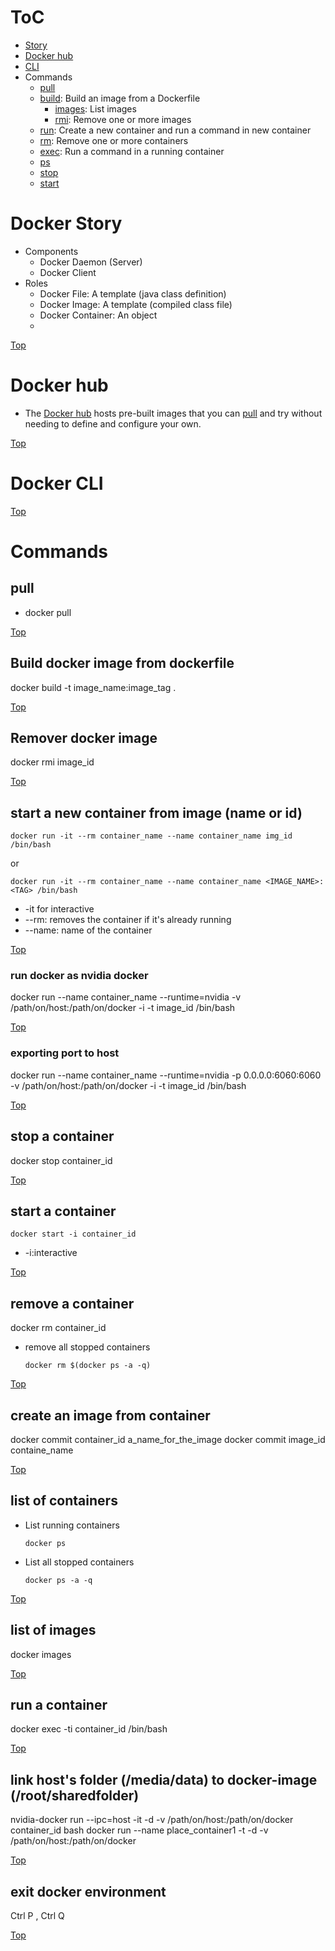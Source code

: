# ToC <a name='Top'></a>
- [Story](#story)
- [Docker hub](#hub)
- [CLI](#cli)
- Commands
  - [pull](#pull)
  - [build](#build): Build an image from a Dockerfile
    - [images](#images): List images
    - [rmi](#rmi): Remove one or more images
  - [run](#run): Create a new container and run a command in new container
  - [rm](#rm): Remove one or more containers
  - [exec](#exec): Run a command in a running container
  - [ps](#ps)
  - [stop](#stop)
  - [start](#start)
  
# Docker Story <a name='story'></a>
  - Components
    - Docker Daemon (Server)
    - Docker Client
  - Roles
    - Docker File: A template (java class definition)
    - Docker Image: A template (compiled class file)
    - Docker Container: An object 
    - 
[Top](#top)
# Docker hub <a name='hub'></a>
  - The [Docker hub](https://hub.docker.com/search?q=&type=image) hosts pre-built images that you can [pull](#pull) and try without needing to define and configure your own.

[Top](#top)
# Docker CLI <a name='cli'></a>

[Top](#top)
# Commands
## pull <a name='pull'></a>
- docker pull

[Top](#top)
## Build docker image from dockerfile <a name='build'></a>
docker build -t image_name:image_tag .

[Top](#top)
## Remover docker image <a name='rmi'></a>
docker rmi image_id

[Top](#top)
## start a new container from image (name or id) <a name='run'></a>
```shell
docker run -it --rm container_name --name container_name img_id /bin/bash
```
or
```shell
docker run -it --rm container_name --name container_name <IMAGE_NAME>:<TAG> /bin/bash
```
- -it for interactive
- --rm: removes the container if it's already running
- --name: name of the container

[Top](#top)
### run docker as nvidia docker
docker run --name container_name --runtime=nvidia -v /path/on/host:/path/on/docker -i -t image_id /bin/bash

[Top](#top)
### exporting port to host
docker run --name container_name --runtime=nvidia -p 0.0.0.0:6060:6060 -v /path/on/host:/path/on/docker -i -t image_id /bin/bash

[Top](#top)
## stop a container <a name='stop'></a>
docker stop container_id

[Top](#top)

## start a container <a name='start'></a>
```shell
docker start -i container_id
```
- -i:interactive

[Top](#top)
## remove a container <a name='rm'></a>
docker rm container_id
- remove all stopped containers
  ```shell
  docker rm $(docker ps -a -q)
  ```
[Top](#top)
## create an image from container
docker commit container_id a_name_for_the_image
docker commit image_id containe_name

[Top](#top)
## list of containers <a name='ps'></a>
- List running containers
  ```shell
  docker ps
  ```
- List all stopped containers
  ```shell
  docker ps -a -q
  ```

[Top](#top)
## list of images <a name='images'></a>
docker images

[Top](#top)
## run a container <a name='exec'></a>
docker exec -ti container_id /bin/bash

[Top](#top)
## link host's folder (/media/data) to docker-image (/root/sharedfolder)
nvidia-docker run --ipc=host -it -d -v /path/on/host:/path/on/docker container_id bash
docker run --name place_container1 -t -d -v /path/on/host:/path/on/docker

[Top](#top)
## exit docker environment
Ctrl P , Ctrl Q

[Top](#top)
